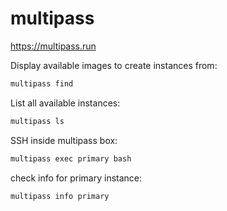 # multipass

https://multipass.run

Display available images to create instances from:
```bash
multipass find
```

List all available instances:
```bash
multipass ls
```

SSH inside multipass box:
```bash
multipass exec primary bash
```

check info for primary instance:
```bash
multipass info primary
```


